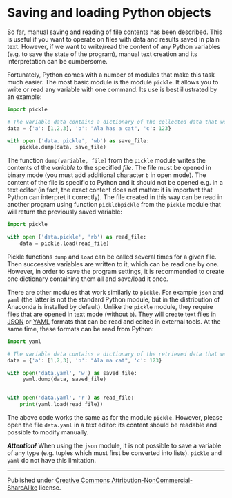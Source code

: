 # Saving and loading Python objects

So far, manual saving and reading of file contents has been described. This is useful if you want to operate on files with data and results saved in plain text. However, if we want to write/read the content of any Python variables (e.g. to save the state of the program), manual text creation and its interpretation can be cumbersome.

Fortunately, Python comes with a number of modules that make this task much easier. The most basic module is the module  `pickle`. It allows you to write or read any variable with one command. Its use is best illustrated by an example:

```python
import pickle

# The variable data contains a dictionary of the collected data that we want to save the
data = {'a': [1,2,3], 'b': "Ala has a cat", 'c': 123}

with open ('data. pickle', 'wb') as save_file:
    pickle.dump(data, save_file)
```

The function `dump(variable, file)` from the `pickle` module writes the contents of the *variable* to the specified *file*. The file must be opened in binary mode (you must add additional character `b`  in open mode). The content of the file is specific to Python and it should not be opened e.g. in a text editor (in fact, the exact content does not matter: it is important that Python can interpret it correctly). The file created in this way can be read in another program using function `picklebpickle` from the `pickle` module that will return the previously saved variable:

```python
import pickle

with open ('data.pickle', 'rb') as read_file:
    data = pickle.load(read_file)
```

 Pickle functions `dump` and  `load` can be called several times for a given file. Then successive variables are written to it, which can be read one by one. However, in order to save the program settings, it is recommended to create one dictionary containing them all and save/load it once.

There are other modules that work similarly to `pickle`. For example `json` and `yaml` (the latter is not the standard Python module, but in the distribution of Anaconda is installed by default). Unlike the `pickle` module, they require files that are opened in text mode (without `b`). They will create text files in [JSON](https://en.wikipedia.org/wiki/JSON) or [YAML](https://en.wikipedia.org/wiki/YAML) formats that can be read and edited in external tools. At the same time, these formats can be read from Python:

```python
import yaml

# The variable data contains a dictionary of the retrieved data that we want to save the
data = {'a': [1,2,3], 'b': "Ala ma cat", 'c': 123}

with open('data.yaml', 'w') as saved_file:
     yaml.dump(data, saved_file)


with open('data.yaml', 'r') as read_file:
    print(yaml.load(read_file))
```
The above code works the same as for the module `pickle`. However, please open the file `data.yaml` in a text editor: its content should be readable and possible to modify manually.

***Attention!***  When using the `json` module, it is not possible to save a variable of any type (e.g. tuples which must first be converted into lists). `pickle` and `yaml` do not have this limitation.


<hr/>

Published under [Creative Commons Attribution-NonCommercial-ShareAlike](https://creativecommons.org/licenses/by-nc-sa/4.0/) license.
